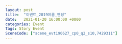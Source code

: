 ```yaml
---
layout: post
title:  "이벤트_2019여름_엔딩"
date:   2021-01-20 16:00:00 +0000
categories: Event
Tags: Story Event
SceneCode: ["scene_evt190627_cp0_q2_s10,7429311"]
---
```

